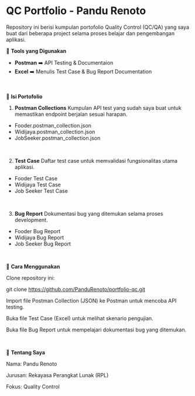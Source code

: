 # QC Portfolio - Pandu Renoto
Repository ini berisi kumpulan portofolio Quality Control (QC/QA) yang saya buat dari beberapa project selama proses belajar dan pengembangan aplikasi.

🚀 **Tools yang Digunakan**
- **Postman** ➡️ API Testing & Documentaion
- **Excel** ➡️ Menulis Test Case & Bug Report Documentation

<br>

📄 **Isi Portofolio**
1. **Postman Collections**
Kumpulan API test yang sudah saya buat untuk memastikan endpoint berjalan sesuai harapan.
- Fooder.postman_collection.json
- Widijaya.postman_collection.json
- JobSeeker.postman_collection.json

<br>

2. **Test Case**
Daftar test case untuk memvalidasi fungsionalitas utama aplikasi.
- Fooder Test Case
- Widijaya Test Case
- Job Seeker Test Case

<br>

3. **Bug Report**
Dokumentasi bug yang ditemukan selama proses development.
- Fooder Bug Report
- Widijaya Bug Report
- Job Seeker Bug Report

<br>

📌 **Cara Menggunakan**

Clone repository ini:

git clone https://github.com/PanduRenoto/portfolio-qc.git

Import file Postman Collection (JSON) ke Postman untuk mencoba API testing.

Buka file Test Case (Excel) untuk melihat skenario pengujian.

Buka file Bug Report untuk mempelajari dokumentasi bug yang ditemukan.

<br>

👤 **Tentang Saya**

Nama: Pandu Renoto

Jurusan: Rekayasa Perangkat Lunak (RPL)

Fokus: Quality Control
